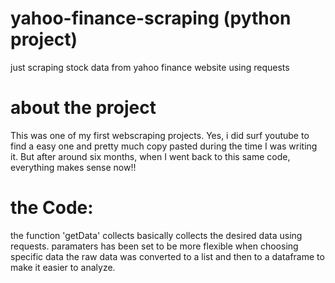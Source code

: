 # yahoo-finance-scraping (python project)
just scraping stock data from yahoo finance website using requests

# about the project
This was one of my first webscraping projects. Yes, i did surf youtube to find a easy one and pretty much copy pasted during the time I was writing it. But after around six months, when I went back to this same code, everything makes sense now!!

# the Code:
the function 'getData' collects basically collects the desired data using requests.
paramaters has been set to be more flexible when choosing specific data
the raw data was converted to a list and then to a dataframe to make it easier to analyze.
